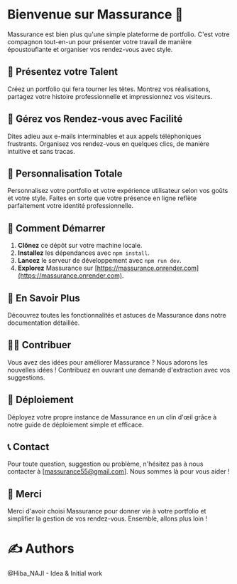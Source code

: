 # Bienvenue sur Massurance 🚀

Massurance est bien plus qu'une simple plateforme de portfolio. C'est votre compagnon tout-en-un pour présenter votre travail de manière époustouflante et organiser vos rendez-vous avec style.

## 💼 Présentez votre Talent

Créez un portfolio qui fera tourner les têtes. Montrez vos réalisations, partagez votre histoire professionnelle et impressionnez vos visiteurs.

## 📅 Gérez vos Rendez-vous avec Facilité

Dites adieu aux e-mails interminables et aux appels téléphoniques frustrants. Organisez vos rendez-vous en quelques clics, de manière intuitive et sans tracas.

## 🎨 Personnalisation Totale

Personnalisez votre portfolio et votre expérience utilisateur selon vos goûts et votre style. Faites en sorte que votre présence en ligne reflète parfaitement votre identité professionnelle.

## 🚀 Comment Démarrer

1. **Clônez** ce dépôt sur votre machine locale.
2. **Installez** les dépendances avec `npm install`.
3. **Lancez** le serveur de développement avec `npm run dev`.
4. **Explorez** Massurance sur [https://massurance.onrender.com](https://massurance.onrender.com).

## 🌟 En Savoir Plus

Découvrez toutes les fonctionnalités et astuces de Massurance dans notre documentation détaillée.

## 👩‍💻 Contribuer

Vous avez des idées pour améliorer Massurance ? Nous adorons les nouvelles idées ! Contribuez en ouvrant une demande d'extraction avec vos suggestions.

## 🚢 Déploiement

Déployez votre propre instance de Massurance en un clin d'œil grâce à notre guide de déploiement simple et efficace.

## 📞 Contact

Pour toute question, suggestion ou problème, n'hésitez pas à nous contacter à [massurance55@gmail.com]. Nous sommes là pour vous aider !

## 🙏 Merci

Merci d'avoir choisi Massurance pour donner vie à votre portfolio et simplifier la gestion de vos rendez-vous. Ensemble, allons plus loin !

# ✍ Authors
 @Hiba_NAJI - Idea & Initial work
